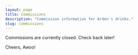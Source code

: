 ```yaml
---
layout: page
title: Commissions
description: "Commission information for Arden's drinks."
slug: commissions
---
```

Commissions are currently closed. Check back later!

Cheers, Awoo!